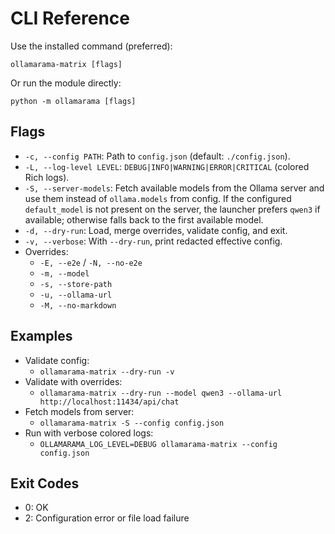 # CLI Reference

Use the installed command (preferred):

`ollamarama-matrix [flags]`

Or run the module directly:

`python -m ollamarama [flags]`

## Flags

- `-c, --config PATH`: Path to `config.json` (default: `./config.json`).
- `-L, --log-level LEVEL`: `DEBUG|INFO|WARNING|ERROR|CRITICAL` (colored Rich logs).
- `-S, --server-models`: Fetch available models from the Ollama server and use them instead of `ollama.models` from config. If the configured `default_model` is not present on the server, the launcher prefers `qwen3` if available; otherwise falls back to the first available model.
- `-d, --dry-run`: Load, merge overrides, validate config, and exit.
- `-v, --verbose`: With `--dry-run`, print redacted effective config.
- Overrides:
  - `-E, --e2e` / `-N, --no-e2e`
  - `-m, --model`
  - `-s, --store-path`
  - `-u, --ollama-url`
  - `-M, --no-markdown`

## Examples

- Validate config:
  - `ollamarama-matrix --dry-run -v`
- Validate with overrides:
  - `ollamarama-matrix --dry-run --model qwen3 --ollama-url http://localhost:11434/api/chat`
- Fetch models from server:
  - `ollamarama-matrix -S --config config.json`
- Run with verbose colored logs:
  - `OLLAMARAMA_LOG_LEVEL=DEBUG ollamarama-matrix --config config.json`

## Exit Codes

- 0: OK
- 2: Configuration error or file load failure
